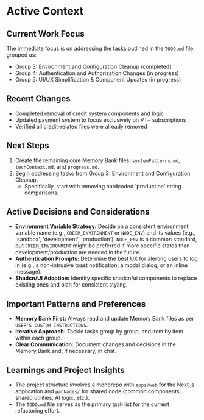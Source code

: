 # Active Context

## Current Work Focus

The immediate focus is on addressing the tasks outlined in the `TODO.md` file, grouped as:
*   Group 3: Environment and Configuration Cleanup (completed)
*   Group 4: Authentication and Authorization Changes (in progress)
*   Group 5: UI/UX Simplification & Component Updates (in progress)

## Recent Changes

*   Completed removal of credit system components and logic
*   Updated payment system to focus exclusively on VT+ subscriptions
*   Verified all credit-related files were already removed

## Next Steps

1.  Create the remaining core Memory Bank files: `systemPatterns.md`, `techContext.md`, and `progress.md`.
2.  Begin addressing tasks from Group 3: Environment and Configuration Cleanup.
    *   Specifically, start with removing hardcoded 'production' string comparisons.

## Active Decisions and Considerations

*   **Environment Variable Strategy:** Decide on a consistent environment variable name (e.g., `CREEM_ENVIRONMENT` or `NODE_ENV`) and its values (e.g., 'sandbox', 'development', 'production'). `NODE_ENV` is a common standard, but `CREEM_ENVIRONMENT` might be preferred if more specific states than development/production are needed in the future.
*   **Authentication Prompts:** Determine the best UX for alerting users to log in (e.g., a non-intrusive toast notification, a modal dialog, or an inline message).
*   **Shadcn/UI Adoption:** Identify specific shadcn/ui components to replace existing ones and plan for consistent styling.

## Important Patterns and Preferences

*   **Memory Bank First:** Always read and update Memory Bank files as per `USER'S CUSTOM INSTRUCTIONS`.
*   **Iterative Approach:** Tackle tasks group by group, and item by item within each group.
*   **Clear Communication:** Document changes and decisions in the Memory Bank and, if necessary, in chat.

## Learnings and Project Insights

*   The project structure involves a monorepo with `apps/web` for the Next.js application and `packages/` for shared code (common components, shared utilities, AI logic, etc.).
*   The `TODO.md` file serves as the primary task list for the current refactoring effort.
